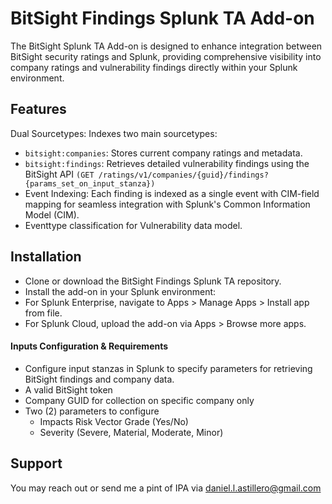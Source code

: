 # BitSight Findings Splunk TA Add-on
The BitSight Splunk TA Add-on is designed to enhance integration between BitSight security ratings and Splunk, providing comprehensive visibility into company ratings and vulnerability findings directly within your Splunk environment.

## Features
Dual Sourcetypes: Indexes two main sourcetypes:

- `bitsight:companies`: Stores current company ratings and metadata.
- `bitsight:findings`: Retrieves detailed vulnerability findings using the BitSight API `(GET /ratings/v1/companies/{guid}/findings?{params_set_on_input_stanza})`
- Event Indexing: Each finding is indexed as a single event with CIM-field mapping for seamless integration with Splunk's Common Information Model (CIM).
- Eventtype classification for Vulnerability data model.


## Installation
- Clone or download the BitSight Findings Splunk TA repository.
- Install the add-on in your Splunk environment:
- For Splunk Enterprise, navigate to Apps > Manage Apps > Install app from file.
- For Splunk Cloud, upload the add-on via Apps > Browse more apps.

#### Inputs Configuration & Requirements

- Configure input stanzas in Splunk to specify parameters for retrieving BitSight findings and company data.
- A valid BitSight token
- Company GUID for collection on specific company only
- Two (2) parameters to configure
    - Impacts Risk Vector Grade (Yes/No)
    - Severity (Severe, Material, Moderate, Minor)

## Support
You may reach out or send me a pint of IPA via daniel.l.astillero@gmail.com
